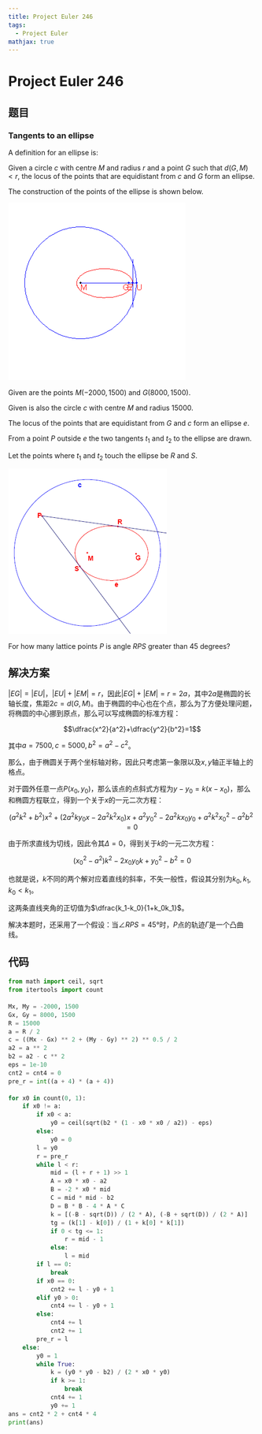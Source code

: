 ```yaml
---
title: Project Euler 246
tags:
  - Project Euler
mathjax: true
---
```

<escape><!-- more --></escape>
    

# Project Euler 246
## 题目
### Tangents to an ellipse

A definition for an ellipse is:

Given a circle $c$ with centre $M$ and radius $r$ and a point $G$ such that $d(G,M)<r$, the locus of the points that are equidistant from $c$ and $G$ form an ellipse.

The construction of the points of the ellipse is shown below.

![](../images/p246_anim.gif)

Given are the points $M(-2000,1500)$ and $G(8000,1500)$. 

Given is also the circle $c$ with centre $M$ and radius $15000$.

The locus of the points that are equidistant from $G$ and $c$ form an ellipse $e$.

From a point $P$ outside $e$ the two tangents $t_1$ and $t_2$ to the ellipse are drawn.

Let the points where $t_1$ and $t_2$ touch the ellipse be $R$ and $S$.

![](../images/p246_ellipse.gif)

For how many lattice points $P$ is angle $RPS$ greater than $45$ degrees?


## 解决方案

$|EG|=|EU|$，$|EU|+|EM|=r$，因此$|EG|+|EM|=r=2a$，其中$2a$是椭圆的长轴长度，焦距$2c=d(G,M)$。由于椭圆的中心也在个点，那么为了方便处理问题，将椭圆的中心挪到原点，那么可以写成椭圆的标准方程：

$$\dfrac{x^2}{a^2}+\dfrac{y^2}{b^2}=1$$

其中$a=7500,c=5000,b^2=a^2-c^2$。

那么，由于椭圆关于两个坐标轴对称，因此只考虑第一象限以及$x,y$轴正半轴上的格点。

对于圆外任意一点$P(x_0,y_0)$，那么该点的点斜式方程为$y-y_0=k(x-x_0)$，那么和椭圆方程联立，得到一个关于$x$的一元二次方程：

$$(a^2k^2+b^2)x^2+(2a^2ky_0x-2a^2k^2x_0)x+a^2y_0^2-2a^2kx_0y_0+a^2k^2x_0^2-a^2b^2=0$$

由于所求直线为切线，因此令其$\Delta=0$，得到关于$k$的一元二次方程：

$$(x_0^2 - a^2)k^2-2x_0y_0k+y_0^2-b^2=0$$

也就是说，$k$不同的两个解对应着直线的斜率，不失一般性，假设其分别为$k_0,k_1,k_0<k_1$。

这两条直线夹角的正切值为$\dfrac{k_1-k_0}{1+k_0k_1}$。

解决本题时，还采用了一个假设：当$\angle RPS=45°$时，$P$点的轨迹$\Gamma$是一个凸曲线。

## 代码


```py
from math import ceil, sqrt
from itertools import count

Mx, My = -2000, 1500
Gx, Gy = 8000, 1500
R = 15000
a = R / 2
c = ((Mx - Gx) ** 2 + (My - Gy) ** 2) ** 0.5 / 2
a2 = a ** 2
b2 = a2 - c ** 2
eps = 1e-10
cnt2 = cnt4 = 0
pre_r = int((a + 4) * (a + 4))

for x0 in count(0, 1):
    if x0 != a:
        if x0 < a:
            y0 = ceil(sqrt(b2 * (1 - x0 * x0 / a2)) - eps)
        else:
            y0 = 0
        l = y0
        r = pre_r
        while l < r:
            mid = (l + r + 1) >> 1
            A = x0 * x0 - a2
            B = -2 * x0 * mid
            C = mid * mid - b2
            D = B * B - 4 * A * C
            k = [(-B - sqrt(D)) / (2 * A), (-B + sqrt(D)) / (2 * A)]
            tg = (k[1] - k[0]) / (1 + k[0] * k[1])
            if 0 < tg <= 1:
                r = mid - 1
            else:
                l = mid
        if l == 0:
            break
        if x0 == 0:
            cnt2 += l - y0 + 1
        elif y0 > 0:
            cnt4 += l - y0 + 1
        else:
            cnt4 += l
            cnt2 += 1
        pre_r = l
    else:
        y0 = 1
        while True:
            k = (y0 * y0 - b2) / (2 * x0 * y0)
            if k >= 1:
                break
            cnt4 += 1
            y0 += 1
ans = cnt2 * 2 + cnt4 * 4
print(ans)

```